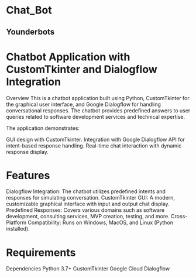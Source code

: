  # Chat_Bot
## Younderbots
# Chatbot Application with CustomTkinter and Dialogflow Integration
Overview
This is a chatbot application built using Python, CustomTkinter for the graphical user interface, and Google Dialogflow for handling conversational responses. The chatbot provides predefined answers to user queries related to software development services and technical expertise.

The application demonstrates:

GUI design with CustomTkinter.
Integration with Google Dialogflow API for intent-based response handling.
Real-time chat interaction with dynamic response display.
# Features
Dialogflow Integration: The chatbot utilizes predefined intents and responses for simulating conversation.
CustomTkinter GUI: A modern, customizable graphical interface with input and output chat display.
Predefined Responses: Covers various domains such as software development, consulting services, MVP creation, testing, and more.
Cross-Platform Compatibility: Runs on Windows, MacOS, and Linux (Python installed).
# Requirements
Dependencies
Python 3.7+
CustomTkinter
Google Cloud Dialogflow
